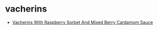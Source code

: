 # vacherins

 * [Vacherins With Raspberry Sorbet And Mixed Berry Cardamom Sauce](index/v/vacherins-with-raspberry-sorbet-and-mixed-berry-cardamom-sauce-102908.json)

